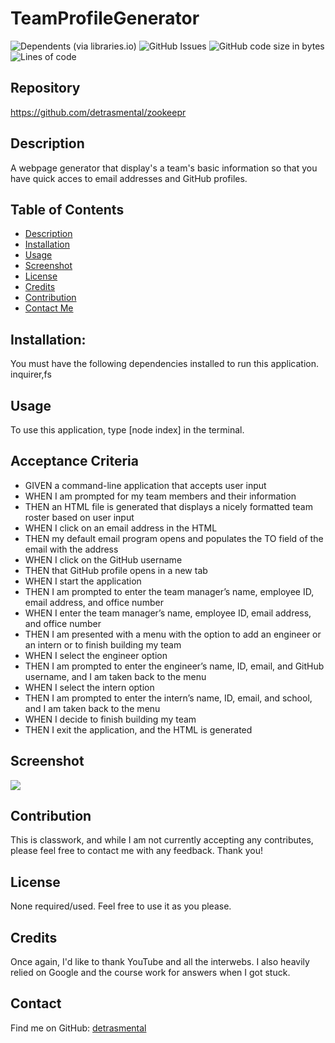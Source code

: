 # TeamProfileGenerator
![Dependents (via libraries.io)](https://img.shields.io/librariesio/dependents/npm/inquirer)
![GitHub Issues](https://img.shields.io/github/issues-raw/detrasmental/TeamProfileGenerator)
![GitHub code size in bytes](https://img.shields.io/github/languages/code-size/detrasmental/TeamProfileGenerator)
![Lines of code](https://img.shields.io/tokei/lines/github/detrasmental/TeamProfileGenerator)


## Repository
https://github.com/detrasmental/zookeepr

## Description
A webpage generator that display's a team's basic information so that you have quick acces to email addresses and GitHub profiles.
## Table of Contents
- [Description](#Description)
- [Installation](#Installation)
- [Usage](#Usage)
- [Screenshot](#Screenshot)
- [License](#License)
- [Credits](#Credits)
- [Contribution](#contributes)
- [Contact Me](#Contact)

## Installation:
You must have the following dependencies installed to run this application.<br>
inquirer,fs

## Usage
To use this application, type [node index] in the terminal.

## Acceptance Criteria
* GIVEN a command-line application that accepts user input 
* WHEN I am prompted for my team members and their information 
* THEN an HTML file is generated that displays a nicely formatted team roster based on user input 
* WHEN I click on an email address in the HTML 
* THEN my default email program opens and populates the TO field of the email with the address
* WHEN I click on the GitHub username
* THEN that GitHub profile opens in a new tab
* WHEN I start the application
* THEN I am prompted to enter the team manager’s name, employee ID, email address, and office number
* WHEN I enter the team manager’s name, employee ID, email address, and office number
* THEN I am presented with a menu with the option to add an engineer or an intern or to finish building my team
* WHEN I select the engineer option
* THEN I am prompted to enter the engineer’s name, ID, email, and GitHub username, and I am taken back to the menu
* WHEN I select the intern option
* THEN I am prompted to enter the intern’s name, ID, email, and school, and I am taken back to the menu
* WHEN I decide to finish building my team
* THEN I exit the application, and the HTML is generated

## Screenshot
![](undefined)

## Contribution
This is classwork, and while I am not currently accepting any contributes, please feel free to contact me with any feedback. Thank you!

## License

None required/used. Feel free to use it as you please.

## Credits
Once again, I'd like to thank YouTube and all the interwebs. I also heavily relied on Google and the course work for answers when I got stuck. 

## Contact
Find me on GitHub: [detrasmental](https://github.com/detrasmental)






